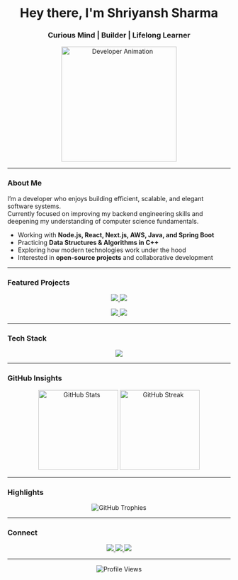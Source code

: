 <h1 align="center">Hey there, I'm Shriyansh Sharma</h1>
<h3 align="center">Curious Mind | Builder | Lifelong Learner</h3>

<p align="center">
  <img src="https://media2.giphy.com/media/v1.Y2lkPTc5MGI3NjExZjN1MnBndjJhcHYwaTVnMjk4MnF6OXMxbzkyNnVzbm4yM3ozYzJ5YiZlcD12MV9pbnRlcm5hbF9naWZfYnlfaWQmY3Q9Zw/wJ8QGSXasDvPy/giphy.gif" width="260" alt="Developer Animation"/>
</p>

---

### About Me

I’m a developer who enjoys building efficient, scalable, and elegant software systems.  
Currently focused on improving my backend engineering skills and deepening my understanding of computer science fundamentals.

- Working with **Node.js, React, Next.js, AWS, Java, and Spring Boot**  
- Practicing **Data Structures & Algorithms in C++**  
- Exploring how modern technologies work under the hood  
- Interested in **open-source projects** and collaborative development  

---

### Featured Projects

<p align="center">
  <a href="https://github.com/notshriyansh/paytm-clone">
    <img src="https://github-readme-stats.vercel.app/api/pin/?username=notshriyansh&repo=paytm-clone&theme=github_dark&hide_border=true&border_radius=10" />
  </a>
  <a href="https://github.com/notshriyansh/event-ticketing-platform">
    <img src="https://github-readme-stats.vercel.app/api/pin/?username=notshriyansh&repo=event-ticketing-platform&theme=github_dark&hide_border=true&border_radius=10" />
  </a>
</p>

<p align="center">
  <a href="https://github.com/notshriyansh/tab-to-todo">
    <img src="https://github-readme-stats.vercel.app/api/pin/?username=notshriyansh&repo=tab-to-todo&theme=github_dark&hide_border=true&border_radius=10" />
  </a>
  <a href="https://github.com/notshriyansh/portfolio">
    <img src="https://github-readme-stats.vercel.app/api/pin/?username=notshriyansh&repo=portfolio&theme=github_dark&hide_border=true&border_radius=10" />
  </a>
</p>

---

### Tech Stack

<p align="center">
  <img src="https://skillicons.dev/icons?i=nextjs,react,tailwind,typescript,nodejs,express,java,spring,mongodb,postgres,redis,docker,aws,nginx,git,github,linux,cpp,python,vercel&perline=9" />
</p>

---

### GitHub Insights

<p align="center">
  <img src="https://github-readme-stats.vercel.app/api?username=notshriyansh&show_icons=true&theme=github_dark&hide_border=true&border_radius=10" height="180" alt="GitHub Stats"/>
  <img src="https://github-readme-streak-stats.herokuapp.com/?user=notshriyansh&theme=github-dark-blue&hide_border=true&border_radius=10" height="180" alt="GitHub Streak"/>
</p>

---

### Highlights

<p align="center">
  <img src="https://github-profile-trophy.vercel.app/?username=notshriyansh&theme=darkhub&no-frame=true&margin-w=10&row=1&column=7" alt="GitHub Trophies"/>
</p>

---

### Connect

<p align="center">
  <a href="https://twitter.com" target="_blank">
    <img src="https://img.shields.io/badge/Twitter-1DA1F2?style=for-the-badge&logo=twitter&logoColor=white" />
  </a>
  <a href="https://www.linkedin.com/in/shriyansh-sharma-448b8224b/" target="_blank">
    <img src="https://img.shields.io/badge/LinkedIn-0077B5?style=for-the-badge&logo=linkedin&logoColor=white" />
  </a>
  <a href="https://leetcode.com" target="_blank">
    <img src="https://img.shields.io/badge/LeetCode-FFA116?style=for-the-badge&logo=leetcode&logoColor=black" />
  </a>
</p>

---

<p align="center">
  <img src="https://komarev.com/ghpvc/?username=notshriyansh&style=flat-square&color=blue" alt="Profile Views"/>
</p>

